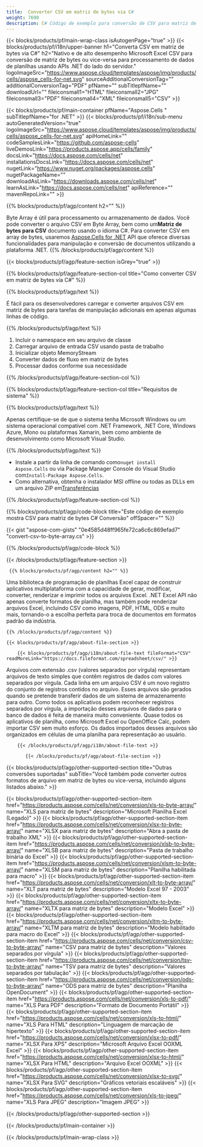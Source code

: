 ```yaml
---
title:  Converter CSV em matriz de bytes via C#
weight: 7690
description: C# Código de exemplo para conversão de CSV para matriz de bytes. Use este código para conversão do Excel CSV em Byte Array em VB.NET, Asp.NET ou qualquer aplicativo baseado em .NET.
---
```

{{< blocks/products/pf/main-wrap-class isAutogenPage="true" >}}
{{< blocks/products/pf/i18n/upper-banner h1="Converta CSV em matriz de bytes via C#" h2="Nativo e de alto desempenho Microsoft Excel CSV para conversão de matriz de bytes ou vice-versa para processamento de dados de planilhas usando APIs .NET do lado do servidor." logoImageSrc="https://www.aspose.cloud/templates/aspose/img/products/cells/aspose_cells-for-net.svg" sourceAdditionalConversionTag="" additionalConversionTag="PDF" pfName="" subTitlepfName="" downloadUrl="" fileiconsmall1="HTML" fileiconsmall2="JPG" fileiconsmall3="PDF" fileiconsmall4="XML" fileiconsmall5="CSV" >}}

{{< blocks/products/pf/main-container pfName="Aspose.Cells " subTitlepfName="for .NET" >}}
{{< blocks/products/pf/i18n/sub-menu autoGeneratedVersion="true" logoImageSrc="https://www.aspose.cloud/templates/aspose/img/products/cells/aspose_cells-for-net.svg" apiHomeLink="" codeSamplesLink="https://github.com/aspose-cells" liveDemosLink="https://products.aspose.app/cells/family" docsLink="https://docs.aspose.com/cells/net" installationsDocsLink="https://docs.aspose.com/cells/net" nugetLink="https://www.nuget.org/packages/aspose.cells" nugetPackageName="" downloadAsLink="https://downloads.aspose.com/cells/net" learnAsLink="https://docs.aspose.com/cells/net" apiReference="" mavenRepoLink="" >}}

{{% blocks/products/pf/agp/content h2="" %}}

 Byte Array é útil para processamento ou armazenamento de dados. Você pode converter o arquivo CSV em Byte Array, bem como um**Matriz de bytes para CSV** documento usando o idioma C#. Para converter CSV em array de bytes, usaremos
 [Aspose.Cells for .NET](https://products.aspose.com/cells/net) 
 API que oferece diversas funcionalidades para manipulação e conversão de documentos utilizando a plataforma .NET.
{{% /blocks/products/pf/agp/content %}}

{{< blocks/products/pf/agp/feature-section isGrey="true" >}}

{{% blocks/products/pf/agp/feature-section-col title="Como converter CSV em matriz de bytes via C#" %}}

{{% blocks/products/pf/agp/text %}}

 É fácil para os desenvolvedores carregar e converter arquivos CSV em matriz de bytes para tarefas de manipulação adicionais em apenas algumas linhas de código.

{{% /blocks/products/pf/agp/text %}}

1.  Incluir o namespace em seu arquivo de classe
1.  Carregar arquivo de entrada CSV usando pasta de trabalho
1.  Inicializar objeto MemoryStream
1.  Converter dados de fluxo em matriz de bytes
1.  Processar dados conforme sua necessidade

{{% /blocks/products/pf/agp/feature-section-col %}}

{{% blocks/products/pf/agp/feature-section-col title="Requisitos de sistema" %}}

{{% blocks/products/pf/agp/text %}}

Apenas certifique-se de que o sistema tenha Microsoft Windows ou um sistema operacional compatível com .NET Framework, .NET Core, Windows Azure, Mono ou plataformas Xamarin, bem como ambiente de desenvolvimento como Microsoft Visual Studio.

{{% /blocks/products/pf/agp/text %}}

-  Instale a partir da linha de comando como<code>nuget install Aspose.Cells</code> ou via Package Manager Console do Visual Studio com<code>Install-Package Aspose.Cells</code>.
-  Como alternativa, obtenha o instalador MSI offline ou todas as DLLs em um arquivo ZIP em<a href="https://downloads.aspose.com/cells/net">Transferências</a>

{{% /blocks/products/pf/agp/feature-section-col %}}

{{% blocks/products/pf/agp/code-block title="Este código de exemplo mostra CSV para matriz de bytes C# Conversão" offSpacer="" %}}

{{< gist "aspose-com-gists" "0e4585d48ff965fe72ca6c6c869efad7" "convert-csv-to-byte-array.cs" >}}

{{% /blocks/products/pf/agp/code-block %}}

{{< /blocks/products/pf/agp/feature-section >}}

<!-- aboutfile Starts -->

     {{% blocks/products/pf/agp/content h2="" %}}

Uma biblioteca de programação de planilhas Excel capaz de construir aplicativos multiplataforma com a capacidade de gerar, modificar, converter, renderizar e imprimir todos os arquivos Excel. .NET Excel API não apenas converte formatos de planilha, mas também pode renderizar arquivos Excel, incluindo CSV como imagens, PDF, HTML, ODS e muito mais, tornando-o a escolha perfeita para troca de documentos em formatos padrão da indústria.



    {{% /blocks/products/pf/agp/content %}}

    {{< blocks/products/pf/agp/about-file-section >}}

        {{< blocks/products/pf/agp/i18n/about-file-text fileFormat="CSV" readMoreLink="https://docs.fileformat.com/spreadsheet/csv/" >}}
Arquivos com extensão .csv (valores separados por vírgula) representam arquivos de texto simples que contêm registros de dados com valores separados por vírgula. Cada linha em um arquivo CSV é um novo registro do conjunto de registros contidos no arquivo. Esses arquivos são gerados quando se pretende transferir dados de um sistema de armazenamento para outro. Como todos os aplicativos podem reconhecer registros separados por vírgula, a importação desses arquivos de dados para o banco de dados é feita de maneira muito conveniente. Quase todos os aplicativos de planilha, como Microsoft Excel ou OpenOffice Calc, podem importar CSV sem muito esforço. Os dados importados desses arquivos são organizados em células de uma planilha para representação ao usuário.

        {{< /blocks/products/pf/agp/i18n/about-file-text >}}

           {{< /blocks/products/pf/agp/about-file-section >}}


<!-- aboutfile Ends -->

{{< blocks/products/pf/agp/other-supported-section title="Outras conversões suportadas" subTitle="Você também pode converter outros formatos de arquivo em matriz de bytes ou vice-versa, incluindo alguns listados abaixo." >}}

{{< blocks/products/pf/agp/other-supported-section-item href="https://products.aspose.com/cells/net/conversion/xls-to-byte-array/" name="XLS para matriz de bytes" description="Microsoft Planilha Excel (Legado)" >}} {{< blocks/products/pf/agp/other-supported-section-item href="https://products.aspose.com/cells/net/conversion/xlsx-to-byte-array/" name="XLSX para matriz de bytes" description="Abra a pasta de trabalho XML" >}} {{< blocks/products/pf/agp/other-supported-section-item href="https://products.aspose.com/cells/net/conversion/xlsb-to-byte-array/" name="XLSB para matriz de bytes" description="Pasta de trabalho binária do Excel" >}} {{< blocks/products/pf/agp/other-supported-section-item href="https://products.aspose.com/cells/net/conversion/xlsm-to-byte-array/" name="XLSM para matriz de bytes" description="Planilha habilitada para macro" >}} {{< blocks/products/pf/agp/other-supported-section-item href="https://products.aspose.com/cells/net/conversion/xlt-to-byte-array/" name="XLT para matriz de bytes" description="Modelo Excel 97 - 2003" >}} {{< blocks/products/pf/agp/other-supported-section-item href="https://products.aspose.com/cells/net/conversion/xltx-to-byte-array/" name="XLTX para matriz de bytes" description="Modelo Excel" >}} {{< blocks/products/pf/agp/other-supported-section-item href="https://products.aspose.com/cells/net/conversion/xltm-to-byte-array/" name="XLTM para matriz de bytes" description="Modelo habilitado para macro do Excel" >}} {{< blocks/products/pf/agp/other-supported-section-item href="https://products.aspose.com/cells/net/conversion/csv-to-byte-array/" name="CSV para matriz de bytes" description="Valores separados por vírgula" >}} {{< blocks/products/pf/agp/other-supported-section-item href="https://products.aspose.com/cells/net/conversion/tsv-to-byte-array/" name="TSV para matriz de bytes" description="Valores separados por tabulação" >}} {{< blocks/products/pf/agp/other-supported-section-item href="https://products.aspose.com/cells/net/conversion/ods-to-byte-array/" name="ODS para matriz de bytes" description="Planilha OpenDocument" >}} {{< blocks/products/pf/agp/other-supported-section-item href="https://products.aspose.com/cells/net/conversion/xls-to-pdf/" name="XLS Para PDF" description="Formato de Documento Portátil" >}} {{< blocks/products/pf/agp/other-supported-section-item href="https://products.aspose.com/cells/net/conversion/xls-to-html/" name="XLS Para HTML" description="Linguagem de marcação de hipertexto" >}} {{< blocks/products/pf/agp/other-supported-section-item href="https://products.aspose.com/cells/net/conversion/xlsx-to-pdf/" name="XLSX Para XPS" description="Microsoft Arquivo Excel OOXML Excel" >}} {{< blocks/products/pf/agp/other-supported-section-item href="https://products.aspose.com/cells/net/conversion/xlsx-to-html/" name="XLSX Para HTML" description="Arquivo Excel OOXML" >}} {{< blocks/products/pf/agp/other-supported-section-item href="https://products.aspose.com/cells/net/conversion/xlsx-to-svg/" name="XLSX Para SVG" description="Gráficos vetoriais escaláveis" >}} {{< blocks/products/pf/agp/other-supported-section-item href="https://products.aspose.com/cells/net/conversion/xls-to-jpeg/" name="XLS Para JPEG" description="Imagem JPEG" >}} 

{{< /blocks/products/pf/agp/other-supported-section >}}

{{< /blocks/products/pf/main-container >}}
    
{{< /blocks/products/pf/main-wrap-class >}}
